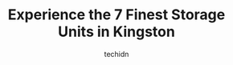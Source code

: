 ---
layout: ampstory
image: https://i0.wp.com/www.auto.or.id/wp-content/uploads/2023/06/millhaven-storage-0-kingston-1686326657.png?resize=640,853
author: techidn
featured: false
description: Kingston, Ontario, Canada is a haven for Storage Units enthusiasts, boasting an impressive array of 7 top-notch establishments. Whether youre a seasoned connoisseur or simply curious to exp
title: Experience the 7 Finest Storage Units in Kingston
cover:
   title: Experience the 7 Finest Storage Units in Kingston
   subtitle: AUTO.OR.ID
   background: https://www.auto.or.id/wp-content/uploads/2023/06/millhaven-storage-0-kingston-1686326657.png

pages: 
 - layout: thirds
   top: <h1>#1 ABC Storage</h1>
   bottom: "<p>I had a storage unit with ABC Storage for close to 15 years. I always had   excellent customer service. The unit location and facility was always clean and well maintaine</p>"
   background: https://www.auto.or.id/wp-content/uploads/2023/06/millhaven-storage-1-kingston-1686326659.jpeg
   backgroundblur: true
 - layout: thirds
   top: <h1>#2 Martins Peoples Storage</h1>
   bottom: "<p>42 Terry Fox Dr, Kingston, ON K7M 8N5, Canada</p>"
   background: https://www.auto.or.id/wp-content/uploads/2023/06/millhaven-storage-2-kingston-1686326660.jpeg
   cta:
      link: https://www.auto.or.id/experience-the-7-finest-storage-units-in-kingston/
      text: Experience the 7 Finest Storage Units in Kingston
 - layout: thirds
   top: <h1>#3 Spaces Storage | Kingston & Gananoque</h1>
   bottom: "<p>4880 Hwy 2 West, Gananoque, ON K7G 2V5, Canada</p>"
   background: https://images.unsplash.com/photo-1571224237891-bfb45fcf0920?ixlib=rb-4.0.3&ixid=MnwxMjA3fDB8MHxwaG90by1wYWdlfHx8fGVufDB8fHx8&auto=format&fit=crop&w=640&h=853&q=80
   cta:
      link: https://www.auto.or.id/experience-the-7-finest-storage-units-in-kingston/
      text: Experience the 7 Finest Storage Units in Kingston
 - layout: thirds
   top: <h1>#4 Capital Movers & Storage - Kingston Moving Company</h1>
   bottom: "<p>56 Railway St, Kingston, ON K7K 2L8, Canada</p>"
   background: https://images.unsplash.com/photo-1583169215889-68d12eea7c1e?ixlib=rb-4.0.3&ixid=MnwxMjA3fDB8MHxwaG90by1wYWdlfHx8fGVufDB8fHx8&auto=format&fit=crop&w=640&h=853&q=80
   cta:
      link: https://www.auto.or.id/experience-the-7-finest-storage-units-in-kingston/
      text: Experience the 7 Finest Storage Units in Kingston
 - layout: thirds
   top: <h1>#5 Get Smart Storage</h1>
   bottom: "<p>2880 Princess St, Kingston, ON K7L 4V2, Canada</p>"
   background: https://images.unsplash.com/photo-1580654712603-eb43273aff33?ixlib=rb-4.0.3&ixid=MnwxMjA3fDB8MHxwaG90by1wYWdlfHx8fGVufDB8fHx8&auto=format&fit=crop&w=640&h=853&q=80
   cta:
      link: https://www.auto.or.id/experience-the-7-finest-storage-units-in-kingston/
      text: Experience the 7 Finest Storage Units in Kingston
 - layout: thirds
   top: <h1>#6 CaraCo Storage Solutions</h1>
   bottom: "<p>31 Steve Fonyo Dr, Kingston, ON K7M 8P1, Canada</p>"
   background: https://images.unsplash.com/photo-1534285686845-f2a7844e65b1?ixlib=rb-4.0.3&ixid=MnwxMjA3fDB8MHxwaG90by1wYWdlfHx8fGVufDB8fHx8&auto=format&fit=crop&w=640&h=853&q=80
   cta:
      link: https://www.auto.or.id/experience-the-7-finest-storage-units-in-kingston/
      text: Experience the 7 Finest Storage Units in Kingston
 - layout: thirds
   top: <h1>#7 Kingston Self Storage Systems</h1>
   bottom: "<p>102 Fraser St, Kingston, ON K7K 2J2, Canada</p>"
   background: https://images.unsplash.com/photo-1608315397378-2c9895eade16?ixlib=rb-4.0.3&ixid=MnwxMjA3fDB8MHxwaG90by1wYWdlfHx8fGVufDB8fHx8&auto=format&fit=crop&w=640&h=853&q=80
   cta:
      link: https://www.auto.or.id/experience-the-7-finest-storage-units-in-kingston/
      text: Experience the 7 Finest Storage Units in Kingston
 - layout: thirds
   middle: Continue reading...
   background: https://images.unsplash.com/photo-1508974239320-0a029497e820?ixlib=rb-4.0.3&ixid=MnwxMjA3fDB8MHxwaG90by1wYWdlfHx8fGVufDB8fHx8&auto=format&fit=crop&w=640&h=853&q=80
   cta:
      link: https://www.auto.or.id/experience-the-7-finest-storage-units-in-kingston/
      text: Experience the 7 Finest Storage Units in Kingston

---